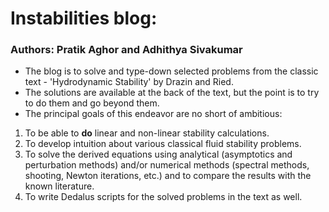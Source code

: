 # Instabilities blog:
### Authors: Pratik Aghor and Adhithya Sivakumar 

* The blog is to solve and type-down selected problems from the classic text - 'Hydrodynamic Stability' by Drazin and Ried.
* The solutions are available at the back of the text, but the point is to try to do them and go beyond them.
* The principal goals of this endeavor are no short of ambitious:
1. To be able to **do** linear and non-linear stability calculations. 
2. To develop intuition about various classical fluid stability problems.
3. To solve the derived equations using analytical (asymptotics and perturbation methods) and/or numerical methods (spectral methods, shooting, Newton iterations, etc.) and to compare the results with the known literature. 
4. To write Dedalus scripts for the solved problems in the text as well. 
